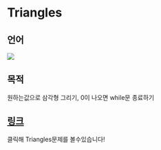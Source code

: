 # Triangles
## 언어 
<img src="https://img.shields.io/badge/python-3776AB?style=flat-square&logo=python&logoColor=white"> 

## 목적
원하는값으로 삼각형 그리기, 0이 나오면 while문 종료하기

## [링크](https://www.acmicpc.net/problem/7595)
클릭해 Triangles문제를 볼수있습니다!
